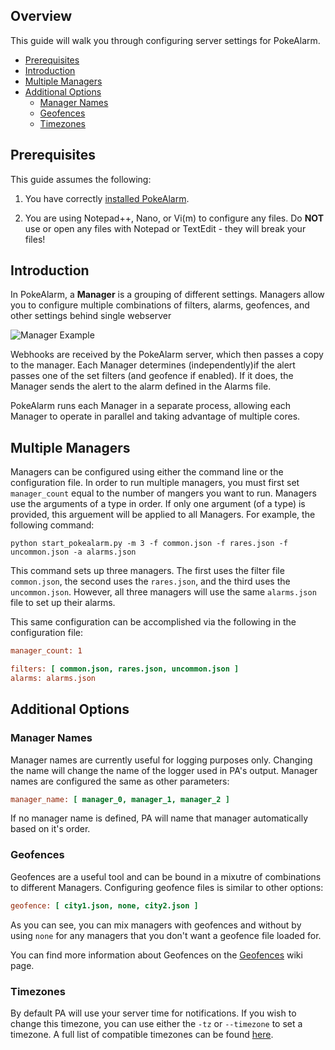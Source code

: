 ## Overview
This guide will walk you through configuring server settings for PokeAlarm.

* [Prerequisites](#prerequisites)
* [Introduction](#introduction)
* [Multiple Managers](#multiple-managers)
* [Additional Options](#additional-options)
  * [Manager Names](#manager-names)
  * [Geofences](#geofences)
  * [Timezones](#timezones)

## Prerequisites
This guide assumes the following:

1. You have correctly [installed PokeAlarm](installation).

2. You are using Notepad++, Nano, or Vi(m) to configure any files. Do **NOT** use or open any files with Notepad or TextEdit - they will break your files!

## Introduction
In PokeAlarm, a **Manager** is a grouping of different settings. Managers allow you to configure multiple combinations of filters, alarms, geofences, and other settings behind single webserver

![Manager Example](images/v3_overview.png)

Webhooks are received by the PokeAlarm server, which then passes a copy to the manager. Each Manager determines (independently)if the alert passes one of the set filters (and geofence if enabled). If it does, the Manager sends the alert to the alarm defined in the Alarms file.

PokeAlarm runs each Manager in a separate process, allowing each Manager to operate in parallel and taking advantage of multiple cores.
 
## Multiple Managers
 
 Managers can be configured using either the command line or the configuration file. In order to run multiple managers, you must first set `manager_count` equal to the number of mangers you want to run. Managers use the arguments of a type in order. If only one argument (of a type) is provided, this arguement will be applied to all Managers. For example, the following command:
 ```
 python start_pokealarm.py -m 3 -f common.json -f rares.json -f uncommon.json -a alarms.json
 ```  
 This command sets up three managers. The first uses the filter file `common.json`, the second uses the `rares.json`, and the third uses the `uncommon.json`. However, all three managers will use the same `alarms.json` file to set up their alarms.
 
 This same configuration can be accomplished via the following in the configuration file:
 ```ini
manager_count: 1
 
filters: [ common.json, rares.json, uncommon.json ]
alarms: alarms.json
```

## Additional Options

### Manager Names
Manager names are currently useful for logging purposes only. Changing the name will change the name of the logger used in PA's output. Manager names are configured the same as other parameters:
```ini
manager_name: [ manager_0, manager_1, manager_2 ]
```
If no manager name is defined, PA will name that manager automatically based on it's order.

### Geofences
Geofences are a useful tool and can be bound in a mixutre of combinations to different Managers. Configuring geofence files is similar to other options:
```ini
geofence: [ city1.json, none, city2.json ] 
```
As you can see, you can mix managers with geofences and without by using `none` for any managers that you don't want a geofence file loaded for.

You can find more information about Geofences on the [Geofences](geofences) wiki page.


### Timezones
By default PA will use your server time for notifications. If you wish to change this timezone, you can use either the `-tz` or `--timezone` to set a timezone. A full list of compatible timezones can be found [here](https://en.wikipedia.org/wiki/List_of_tz_database_time_zones).